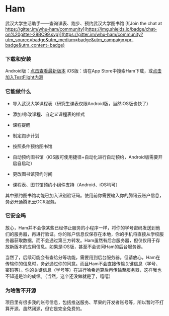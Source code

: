 # Ham

武汉大学生活助手——查询课表、跑步、预约武汉大学图书馆
[![Join the chat at https://gitter.im/whu-ham/community](https://img.shields.io/badge/chat-on%20gitter-28BC99.svg)](https://gitter.im/whu-ham/community?utm_source=badge&utm_medium=badge&utm_campaign=pr-badge&utm_content=badge)

### 下载和安装

Android版：[点击查看最新版本](https://github.com/orangeboyChen/whu-ham/releases/)
iOS版：请在App Store中搜索Ham下载，或[点击加入TestFlight内测](https://testflight.apple.com/join/waKNnCG3)



### 它能做什么

- 导入武汉大学课程表（研究生课表仅限Android版，当然iOS版也快了）

- 添加/修改课程、自定义课程表的样式

- 课程提醒

- 制定跑步计划

- 按照条件预约图书馆

- 自动预约图书馆（iOS版可使用捷径+自动化进行自动预约，Android版需要开启自启动）

- 更改图书馆预约时间

- 课程表、图书馆预约小组件支持（Android、iOS均可）

其中预约图书馆功能已加入识别验证码。使用前你需要输入你的腾讯云账户信息，务必开通腾讯云OCR服务。



### 它安全吗

放心，Ham并不会像某些已经停止服务的小程序一样，将你的学号密码发送到他们的服务器，再进行验证。你的账户信息仅保存在本地，你的手机将直接从学校服务器获取数据，而不会通过第三方转发。Ham虽然有后台服务器，但仅仅用于存放新版本的应用信息。如果是iOS版，甚至不会访问Ham的后台服务器。

当然了，后续可能会有查给分等功能，需要用到后台服务器。但请放心，Ham在传输你的信息时，务必通过你的同意。而且Ham不会直接传输关键信息（学号、密码等）。你的关键信息（学号等）在进行哈希运算后再传输至服务器，这样我也不知道是谁的成绩。（当然，这个还没做就是了，嘻嘻）



### 为啥暂不开源

项目里有很多我的账号信息，包括推送服务、苹果的开发者账号等，所以暂时不打算开源。虽然闭源，但它是完全免费的。

